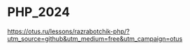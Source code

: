 # PHP_2024

https://otus.ru/lessons/razrabotchik-php/?utm_source=github&utm_medium=free&utm_campaign=otus